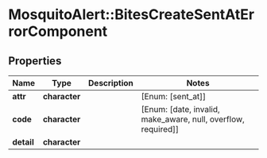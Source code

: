 # MosquitoAlert::BitesCreateSentAtErrorComponent


## Properties
Name | Type | Description | Notes
------------ | ------------- | ------------- | -------------
**attr** | **character** |  | [Enum: [sent_at]] 
**code** | **character** |  | [Enum: [date, invalid, make_aware, null, overflow, required]] 
**detail** | **character** |  | 


